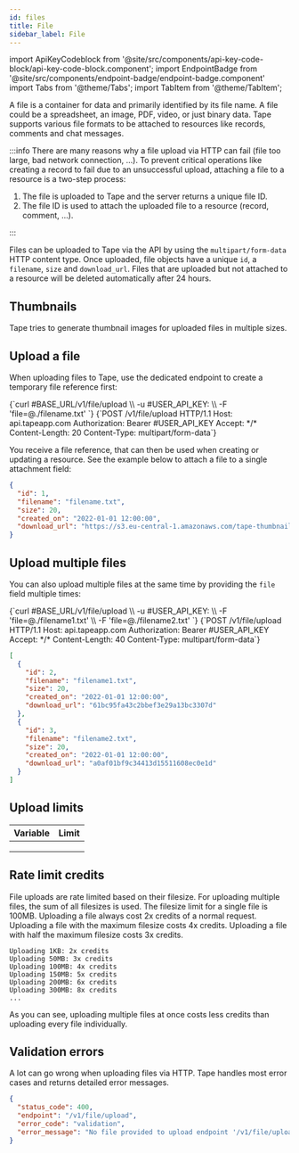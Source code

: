 ```yaml
---
id: files
title: File
sidebar_label: File
---
```


import ApiKeyCodeblock from '@site/src/components/api-key-code-block/api-key-code-block.component';
import EndpointBadge from '@site/src/components/endpoint-badge/endpoint-badge.component'
import Tabs from '@theme/Tabs';
import TabItem from '@theme/TabItem';

A file is a container for data and primarily identified by its file name. A file could be a spreadsheet, an image, PDF, video, or just binary data. Tape supports various file formats to be attached to resources like records, comments and chat messages.

:::info
There are many reasons why a file upload via HTTP can fail (file too large, bad network connection, ...). To prevent critical operations like creating a record to fail due to an unsuccessful upload, attaching a file to a resource is a two-step process:

1. The file is uploaded to Tape and the server returns a unique file ID.
2. The file ID is used to attach the uploaded file to a resource (record, comment, ...).

:::

Files can be uploaded to Tape via the API by using the `multipart/form-data` HTTP content type. Once uploaded, file objects have a unique `id`, a `filename`, `size` and `download_url`.
Files that are uploaded but not attached to a resource will be deleted automatically after 24 hours.

## Thumbnails

Tape tries to generate thumbnail images for uploaded files in multiple sizes.

## Upload a file

<EndpointBadge method="POST" url="https://api.tapeapp.com/v1/file/upload" />

When uploading files to Tape, use the dedicated endpoint to create a temporary file reference first:

<Tabs>
<TabItem value="curl" label="cURL">
<ApiKeyCodeblock language="shell">
{`curl #BASE_URL/v1/file/upload \\
  -u #USER_API_KEY: \\
  -F 'file=@./filename.txt'
`}
</ApiKeyCodeblock>
</TabItem>

<TabItem value="http" label="HTTP">
<ApiKeyCodeblock language="http">
{`POST /v1/file/upload HTTP/1.1
Host: api.tapeapp.com
Authorization: Bearer #USER_API_KEY
Accept: */*
Content-Length: 20
Content-Type: multipart/form-data`}
</ApiKeyCodeblock>
</TabItem>
</Tabs>

You receive a file reference, that can then be used when creating or updating a resource. See the example below to attach a file to a single attachment field:

```json
{
  "id": 1,
  "filename": "filename.txt",
  "size": 20,
  "created_on": "2022-01-01 12:00:00",
  "download_url": "https://s3.eu-central-1.amazonaws.com/tape-thumbnails/d8f205f4daaced0f3f714b5ebb76ad"
}
```

## Upload multiple files

<EndpointBadge method="POST" url="https://api.tapeapp.com/v1/file/upload" />

You can also upload multiple files at the same time by providing the `file` field multiple times:

<Tabs>
<TabItem value="curl" label="cURL">
<ApiKeyCodeblock language="shell">
{`curl #BASE_URL/v1/file/upload \\
  -u #USER_API_KEY: \\
  -F 'file=@./filename1.txt' \\
  -F 'file=@./filename2.txt'
`}
</ApiKeyCodeblock>
</TabItem>

<TabItem value="http" label="HTTP">
<ApiKeyCodeblock language="http">
{`POST /v1/file/upload HTTP/1.1
Host: api.tapeapp.com
Authorization: Bearer #USER_API_KEY
Accept: */*
Content-Length: 40
Content-Type: multipart/form-data`}
</ApiKeyCodeblock>
</TabItem>
</Tabs>

```json
[
  {
    "id": 2,
    "filename": "filename1.txt",
    "size": 20,
    "created_on": "2022-01-01 12:00:00",
    "download_url": "61bc95fa43c2bbef3e29a13bc3307d"
  },
  {
    "id": 3,
    "filename": "filename2.txt",
    "size": 20,
    "created_on": "2022-01-01 12:00:00",
    "download_url": "a0af01bf9c34413d15511608ec0e1d"
  }
]
```

## Upload limits

| Variable | Limit |
| :------- | :---- |
|          |       |
|          |       |
|          |       |

## Rate limit credits

File uploads are rate limited based on their filesize. For uploading multiple files, the sum of all filesizes is used. The filesize limit for a single file is 100MB. Uploading a file always cost 2x credits of a normal request. Uploading a file with the maximum filesize costs 4x credits. Uploading a file with half the maximum filesize costs 3x credits.

```
Uploading 1KB: 2x credits
Uploading 50MB: 3x credits
Uploading 100MB: 4x credits
Uploading 150MB: 5x credits
Uploading 200MB: 6x credits
Uploading 300MB: 8x credits
...
```

As you can see, uploading multiple files at once costs less credits than uploading every file individually.

## Validation errors

A lot can go wrong when uploading files via HTTP. Tape handles most error cases and returns detailed error messages.

```json title="No file provided validation error"
{
  "status_code": 400,
  "endpoint": "/v1/file/upload",
  "error_code": "validation",
  "error_message": "No file provided to upload endpoint '/v1/file/upload/' via multipart/form-data name: 'file'"
}
```
